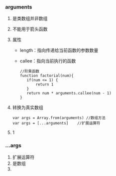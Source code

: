 



### arguments

1. 是类数组并非数组

2. 不能用于箭头函数

3. 属性

   - length：指向传递给当前函数的参数数量

   - callee：指向当前执行的函数

     ```
     //阶乘函数
     function factorial(num){
     	if(num <= 1) {
     		return 1
     	}
     	return num * arguments.callee(num - 1)
     }
     ```

     

4. 转换为真实数组

   ```
   var args = Array.from(arguments)	//数组方法
   var args = [...arguments]	//扩展运算符
   ```

   

5. 1





### ...args

1. 扩展运算符
2. 是数组
3. 
